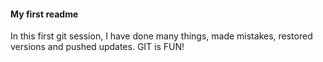 #### My first readme

In this first git session, I have done many things, made mistakes, restored versions and pushed updates. GIT is FUN!
